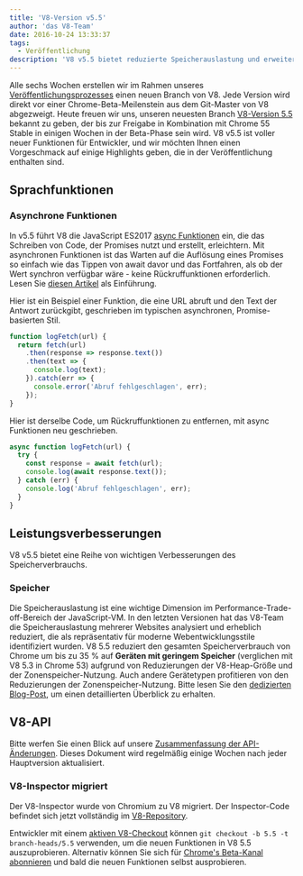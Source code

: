 ```yaml
---
title: 'V8-Version v5.5'
author: 'das V8-Team'
date: 2016-10-24 13:33:37
tags:
  - Veröffentlichung
description: 'V8 v5.5 bietet reduzierte Speicherauslastung und erweiterte Unterstützung für ECMAScript-Sprachfunktionen.'
---
```

Alle sechs Wochen erstellen wir im Rahmen unseres [Veröffentlichungsprozesses](/docs/release-process) einen neuen Branch von V8. Jede Version wird direkt vor einer Chrome-Beta-Meilenstein aus dem Git-Master von V8 abgezweigt. Heute freuen wir uns, unseren neuesten Branch [V8-Version 5.5](https://chromium.googlesource.com/v8/v8.git/+log/branch-heads/5.5) bekannt zu geben, der bis zur Freigabe in Kombination mit Chrome 55 Stable in einigen Wochen in der Beta-Phase sein wird. V8 v5.5 ist voller neuer Funktionen für Entwickler, und wir möchten Ihnen einen Vorgeschmack auf einige Highlights geben, die in der Veröffentlichung enthalten sind.

<!--truncate-->
## Sprachfunktionen

### Asynchrone Funktionen

In v5.5 führt V8 die JavaScript ES2017 [async Funktionen](https://developers.google.com/web/fundamentals/getting-started/primers/async-functions) ein, die das Schreiben von Code, der Promises nutzt und erstellt, erleichtern. Mit asynchronen Funktionen ist das Warten auf die Auflösung eines Promises so einfach wie das Tippen von await davor und das Fortfahren, als ob der Wert synchron verfügbar wäre - keine Rückruffunktionen erforderlich. Lesen Sie [diesen Artikel](https://developers.google.com/web/fundamentals/getting-started/primers/async-functions) als Einführung.

Hier ist ein Beispiel einer Funktion, die eine URL abruft und den Text der Antwort zurückgibt, geschrieben im typischen asynchronen, Promise-basierten Stil.

```js
function logFetch(url) {
  return fetch(url)
    .then(response => response.text())
    .then(text => {
      console.log(text);
    }).catch(err => {
      console.error('Abruf fehlgeschlagen', err);
    });
}
```

Hier ist derselbe Code, um Rückruffunktionen zu entfernen, mit async Funktionen neu geschrieben.

```js
async function logFetch(url) {
  try {
    const response = await fetch(url);
    console.log(await response.text());
  } catch (err) {
    console.log('Abruf fehlgeschlagen', err);
  }
}
```

## Leistungsverbesserungen

V8 v5.5 bietet eine Reihe von wichtigen Verbesserungen des Speicherverbrauchs.

### Speicher

Die Speicherauslastung ist eine wichtige Dimension im Performance-Trade-off-Bereich der JavaScript-VM. In den letzten Versionen hat das V8-Team die Speicherauslastung mehrerer Websites analysiert und erheblich reduziert, die als repräsentativ für moderne Webentwicklungsstile identifiziert wurden. V8 5.5 reduziert den gesamten Speicherverbrauch von Chrome um bis zu 35 % auf **Geräten mit geringem Speicher** (verglichen mit V8 5.3 in Chrome 53) aufgrund von Reduzierungen der V8-Heap-Größe und der Zonenspeicher-Nutzung. Auch andere Gerätetypen profitieren von den Reduzierungen der Zonenspeicher-Nutzung. Bitte lesen Sie den [dedizierten Blog-Post](/blog/optimizing-v8-memory), um einen detaillierten Überblick zu erhalten.

## V8-API

Bitte werfen Sie einen Blick auf unsere [Zusammenfassung der API-Änderungen](https://docs.google.com/document/d/1g8JFi8T_oAE_7uAri7Njtig7fKaPDfotU6huOa1alds/edit). Dieses Dokument wird regelmäßig einige Wochen nach jeder Hauptversion aktualisiert.

### V8-Inspector migriert

Der V8-Inspector wurde von Chromium zu V8 migriert. Der Inspector-Code befindet sich jetzt vollständig im [V8-Repository](https://chromium.googlesource.com/v8/v8/+/master/src/inspector/).

Entwickler mit einem [aktiven V8-Checkout](/docs/source-code#using-git) können `git checkout -b 5.5 -t branch-heads/5.5` verwenden, um die neuen Funktionen in V8 5.5 auszuprobieren. Alternativ können Sie sich für [Chrome's Beta-Kanal abonnieren](https://www.google.com/chrome/browser/beta.html) und bald die neuen Funktionen selbst ausprobieren.

